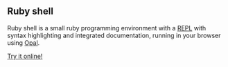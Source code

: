 ## Ruby shell

Ruby shell is a small ruby programming environment with a [REPL](https://en.wikipedia.org/wiki/REPL) with syntax highlighting and integrated documentation, running in your browser using [Opal](http://opalrb.org).

[Try it online!](pattern)